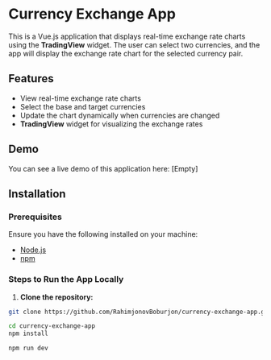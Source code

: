 # Currency Exchange App

This is a Vue.js application that displays real-time exchange rate charts using the **TradingView** widget. The user can select two currencies, and the app will display the exchange rate chart for the selected currency pair.

## Features

- View real-time exchange rate charts
- Select the base and target currencies
- Update the chart dynamically when currencies are changed
- **TradingView** widget for visualizing the exchange rates

## Demo

You can see a live demo of this application here: [Empty]

## Installation

### Prerequisites

Ensure you have the following installed on your machine:

- [Node.js](https://nodejs.org/)
- [npm](https://npmjs.com/)

### Steps to Run the App Locally

1. **Clone the repository:**

```bash
git clone https://github.com/RahimjonovBoburjon/currency-exchange-app.git

cd currency-exchange-app
npm install

npm run dev